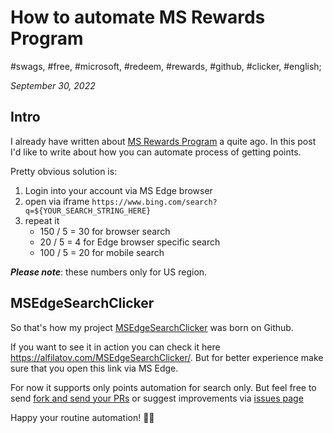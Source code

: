 # How to automate MS Rewards Program

#swags, #free, #microsoft, #redeem, #rewards, #github, #clicker, #english;

_September 30, 2022_

## Intro

I already have written about [MS Rewards Program](/posts/getting-cool-free-swags-via-microsoft-rewards-program/) a quite ago. 
In this post I'd like to write about how you can automate process of getting points.

Pretty obvious solution is:

 1. Login into your account via MS Edge browser
 2. open via iframe `https://www.bing.com/search?q=${YOUR_SEARCH_STRING_HERE}`
 3. repeat it
    * 150 / 5 = 30 for browser search
    * 20 / 5 = 4 for Edge browser specific search
    * 100 / 5 = 20 for mobile search

_**Please note**_: these numbers only for US region.

## MSEdgeSearchClicker

So that's how my project [MSEdgeSearchClicker](https://github.com/greybax/MSEdgeSearchClicker) was born on Github.

If you want to see it in action you can check it here https://alfilatov.com/MSEdgeSearchClicker/. 
But for better experience make sure that you open this link via MS Edge.

For now it supports only points automation for search only. But feel free to send [fork and send your PRs](https://github.com/greybax/MSEdgeSearchClicker/fork) or suggest improvements via [issues page](https://github.com/greybax/MSEdgeSearchClicker/issues) 

Happy your routine automation! ✌🏼
